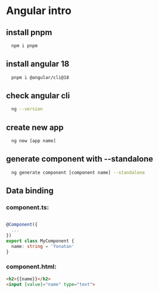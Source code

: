 # Angular intro

## install pnpm
```bash
  npm i pnpm
```
## install angular 18
```bash
  pnpm i @angular/cli@18
```

## check angular cli
```bash
  ng --version
```

## create new app
```bash
  ng new [app name]
```

## generate component with --standalone
```bash
  ng generate component [component name] --standalone
```

## Data binding
### component.ts:

```typescript

@Component({
  ...
})
export class MyComponent {
  name: string = 'Yonatan'
}
```
### component.html:

```html
<h2>{{name}}</h2>
<input [value]="name" type="text">
```
